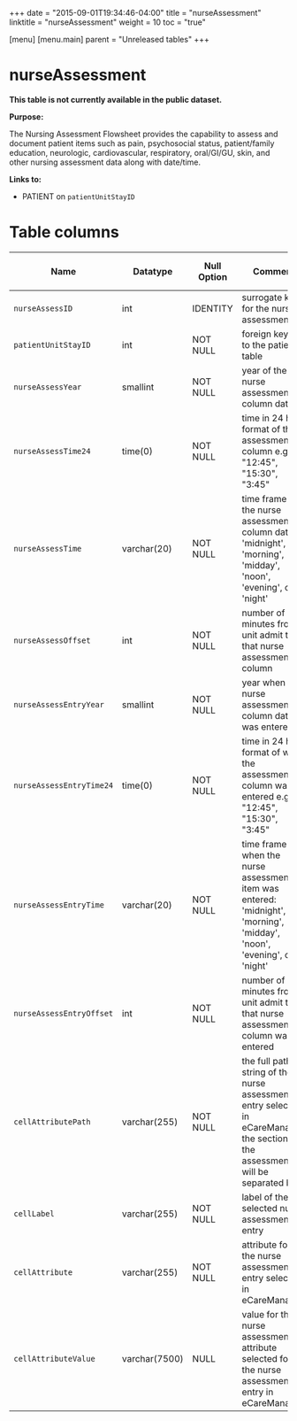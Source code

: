 +++
date = "2015-09-01T19:34:46-04:00"
title = "nurseAssessment"
linktitle = "nurseAssessment"
weight = 10
toc = "true"

[menu]
  [menu.main]
    parent = "Unreleased tables"
+++

# nurseAssessment

**This table is not currently available in the public dataset.**

**Purpose:**

The Nursing Assessment Flowsheet provides the capability to assess and document patient items such as pain, psychosocial status, patient/family education, neurologic, cardiovascular, respiratory, oral/GI/GU, skin, and other nursing assessment data along with date/time.

**Links to:**

* PATIENT on `patientUnitStayID`

<!-- # Important considerations

* To follow. -->

# Table columns

Name | Datatype | Null Option | Comment | Is Key | Stored Transformed Created
---- | ---- | ---- | ---- | ---- | ----
`nurseAssessID` | int | IDENTITY | surrogate key for the nurse assessment | PK | C
`patientUnitStayID` | int | NOT NULL | foreign key link to the patient table | FK | C
`nurseAssessYear` | smallint | NOT NULL | year of the nurse assessment column date |  | T
`nurseAssessTime24` | time(0) | NOT NULL | time in 24 hour format of the assessment column e.g.: "12:45", "15:30", "3:45" |  | T
`nurseAssessTime` | varchar(20) | NOT NULL | time frame of the nurse assessment column date: 'midnight', 'morning', 'midday', 'noon', 'evening', or 'night' |  | T
`nurseAssessOffset` | int | NOT NULL | number of minutes from unit admit time that nurse assessment column |  | C
`nurseAssessEntryYear` | smallint | NOT NULL | year when the nurse assessment column date was entered |  | T
`nurseAssessEntryTime24` | time(0) | NOT NULL | time in 24 hour format of when the assessment column was entered e.g.: "12:45", "15:30", "3:45" |  | T
`nurseAssessEntryTime` | varchar(20) | NOT NULL | time frame of when the nurse assessment item was entered: 'midnight', 'morning', 'midday', 'noon', 'evening', or 'night' |  | T
`nurseAssessEntryOffset` | int | NOT NULL | number of minutes from unit admit time that nurse assessment column was entered |  | C
`cellAttributePath` | varchar(255) | NOT NULL | the full path string of the nurse assessment entry selected in eCareManager, the sections of the assessment will be separated by a | symbol e.g.: flowsheet|Flowsheet Cell Labels|Nursing Assessment|Scores|Braden Scale|Activity |  | S
`cellLabel` | varchar(255) | NOT NULL | label of the selected nurse assessment entry |  | S
`cellAttribute` | varchar(255) | NOT NULL | attribute for the nurse assessment entry selected in eCareManager |  | S
`cellAttributeValue` | varchar(7500) | NULL | value for the nurse assessment attribute selected for the nurse assessment entry in eCareManager |  | S

<!--
# Detailed description

* To follow. -->

